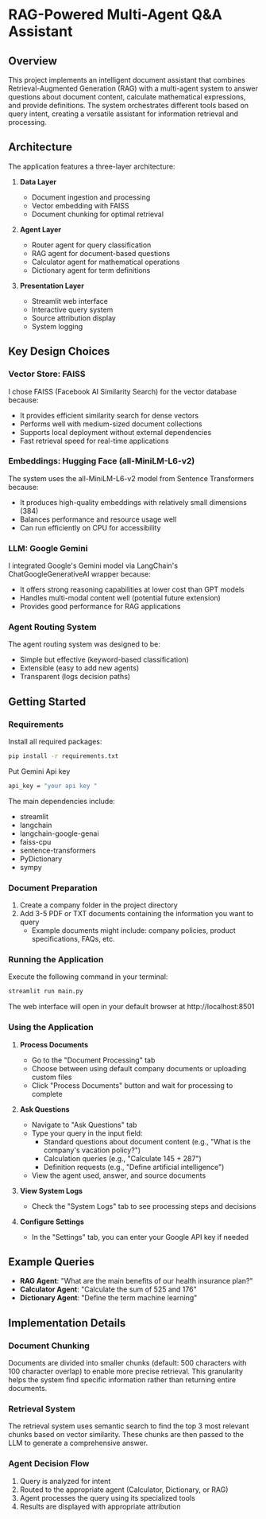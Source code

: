 
# RAG-Powered Multi-Agent Q&A Assistant

## Overview

This project implements an intelligent document assistant that combines Retrieval-Augmented Generation (RAG) with a multi-agent system to answer questions about document content, calculate mathematical expressions, and provide definitions. The system orchestrates different tools based on query intent, creating a versatile assistant for information retrieval and processing.

## Architecture

The application features a three-layer architecture:

1. **Data Layer**
   - Document ingestion and processing
   - Vector embedding with FAISS
   - Document chunking for optimal retrieval

2. **Agent Layer**
   - Router agent for query classification
   - RAG agent for document-based questions
   - Calculator agent for mathematical operations
   - Dictionary agent for term definitions

3. **Presentation Layer**
   - Streamlit web interface
   - Interactive query system
   - Source attribution display
   - System logging

## Key Design Choices

### Vector Store: FAISS
I chose FAISS (Facebook AI Similarity Search) for the vector database because:
- It provides efficient similarity search for dense vectors
- Performs well with medium-sized document collections
- Supports local deployment without external dependencies
- Fast retrieval speed for real-time applications

### Embeddings: Hugging Face (all-MiniLM-L6-v2)
The system uses the all-MiniLM-L6-v2 model from Sentence Transformers because:
- It produces high-quality embeddings with relatively small dimensions (384)
- Balances performance and resource usage well
- Can run efficiently on CPU for accessibility

### LLM: Google Gemini
I integrated Google's Gemini model via LangChain's ChatGoogleGenerativeAI wrapper because:
- It offers strong reasoning capabilities at lower cost than GPT models
- Handles multi-modal content well (potential future extension)
- Provides good performance for RAG applications

### Agent Routing System
The agent routing system was designed to be:
- Simple but effective (keyword-based classification)
- Extensible (easy to add new agents)
- Transparent (logs decision paths)

## Getting Started

### Requirements

Install all required packages:

```bash
pip install -r requirements.txt
```
Put Gemini Api key 
```bash
api_key = "your api key "
```

The main dependencies include:
- streamlit
- langchain
- langchain-google-genai
- faiss-cpu
- sentence-transformers
- PyDictionary
- sympy

### Document Preparation

1. Create a company folder in the project directory
2. Add 3-5 PDF or TXT documents containing the information you want to query
   - Example documents might include: company policies, product specifications, FAQs, etc.

### Running the Application

Execute the following command in your terminal:

```bash
streamlit run main.py
```

The web interface will open in your default browser at http://localhost:8501

### Using the Application

1. **Process Documents**
   - Go to the "Document Processing" tab
   - Choose between using default company documents or uploading custom files
   - Click "Process Documents" button and wait for processing to complete
   
2. **Ask Questions**
   - Navigate to "Ask Questions" tab
   - Type your query in the input field:
     - Standard questions about document content (e.g., "What is the company's vacation policy?")
     - Calculation queries (e.g., "Calculate 145 + 287")
     - Definition requests (e.g., "Define artificial intelligence")
   - View the agent used, answer, and source documents
   
3. **View System Logs**
   - Check the "System Logs" tab to see processing steps and decisions
   
4. **Configure Settings**
   - In the "Settings" tab, you can enter your Google API key if needed

## Example Queries

- **RAG Agent**: "What are the main benefits of our health insurance plan?"
- **Calculator Agent**: "Calculate the sum of 525 and 176"
- **Dictionary Agent**: "Define the term machine learning"

## Implementation Details

### Document Chunking
Documents are divided into smaller chunks (default: 500 characters with 100 character overlap) to enable more precise retrieval. This granularity helps the system find specific information rather than returning entire documents.

### Retrieval System
The retrieval system uses semantic search to find the top 3 most relevant chunks based on vector similarity. These chunks are then passed to the LLM to generate a comprehensive answer.

### Agent Decision Flow
1. Query is analyzed for intent
2. Routed to the appropriate agent (Calculator, Dictionary, or RAG)
3. Agent processes the query using its specialized tools
4. Results are displayed with appropriate attribution
